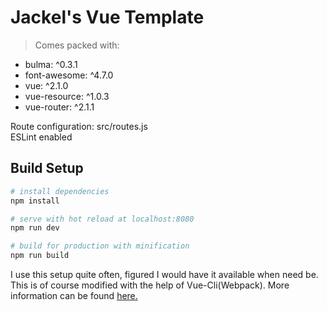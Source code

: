 # Jackel's Vue Template

> Comes packed with:
<ul>
  <li>bulma: ^0.3.1</li>
  <li>font-awesome: ^4.7.0</li>
  <li>vue: ^2.1.0</li>
  <li>vue-resource: ^1.0.3</li>
  <li>vue-router: ^2.1.1</li>
</ul>

Route configuration: src/routes.js
<br>
ESLint enabled
## Build Setup

``` bash
# install dependencies
npm install

# serve with hot reload at localhost:8080
npm run dev

# build for production with minification
npm run build
```

I use this setup quite often, figured I would have it available when need be. This is of course modified with the help of Vue-Cli(Webpack). More information can be found [here.]('https://github.com/vuejs-templates/webpack')
